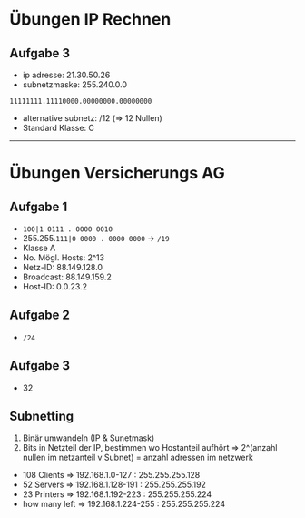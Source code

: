 # Übungen IP Rechnen

## Aufgabe 3

- ip adresse: 21.30.50.26
- subnetzmaske: 255.240.0.0

```ip
11111111.11110000.00000000.00000000
```

- alternative subnetz: /12 (=> 12 Nullen)
- Standard Klasse: C

---

# Übungen Versicherungs AG

## Aufgabe 1

* `100|1 0111 . 0000 0010`
* 255.255.`111|0 0000 . 0000 0000` -> `/19`
* Klasse A
* No. Mögl. Hosts: 2^13
* Netz-ID: 88.149.128.0
* Broadcast: 88.149.159.2
* Host-ID: 0.0.23.2

## Aufgabe 2

* `/24`

## Aufgabe 3

* 32

## Subnetting

1. Binär umwandeln (IP & Sunetmask)
2. Bits in Netzteil der IP, bestimmen wo Hostanteil aufhört
   => 2^(anzahl nullen im netzanteil v Subnet) = anzahl adressen im netzwerk

* 108 Clients => 192.168.1.0-127 : 255.255.255.128
* 52 Servers => 192.168.1.128-191 : 255.255.255.192
* 23 Printers => 192.168.1.192-223 : 255.255.255.224
* how many left => 192.168.1.224-255 : 255.255.255.224
